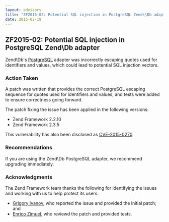 ```yaml
---
layout: advisory
title: "ZF2015-02: Potential SQL injection in PostgreSQL Zend\\Db adapter"
date: 2015-02-18
---
```


ZF2015-02: Potential SQL injection in PostgreSQL Zend\\Db adapter
-----------------------------------------------------------------

 Zend\\Db's [PostgreSQL](http://www.postgresql.org/) adapter was incorrectly escaping quotes used for identifiers and values, which could lead to potential SQL injection vectors.

### Action Taken

 A patch was written that provides the correct PostgreSQL escaping sequence for quotes used for identifiers and values, and tests were added to ensure correctness going forward.

 The patch fixing the issue has been applied in the following versions:

- Zend Framework 2.2.10
- Zend Framework 2.3.5

 This vulnerability has also been disclosed as [CVE-2015-0270](https://cve.mitre.org/cgi-bin/cvename.cgi?name=CVE-2015-0270).

### Recommendations

If you are using the Zend\\Db PostgreSQL adapter, we recommend upgrading immediately.

### Acknowledgments

 The Zend Framework team thanks the following for identifying the issues and working with us to help protect its users:

- [Grigory Ivanov](https://github.com/Grundik), who reported the issue and provided the initial patch; and
- [Enrico Zimuel](https://github.com/ezimuel), who reviewd the patch and provided tests.
 
 